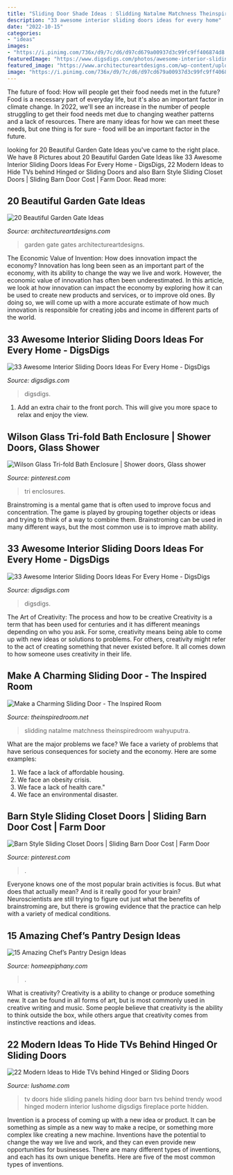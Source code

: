 ```yaml
---
title: "Sliding Door Shade Ideas : Slidding Natalme Matchness Theinspiredroom Wahyuputra"
description: "33 awesome interior sliding doors ideas for every home"
date: "2022-10-15"
categories:
- "ideas"
images:
- "https://i.pinimg.com/736x/d9/7c/d6/d97cd679a00937d3c99fc9ff406874d8.jpg"
featuredImage: "https://www.digsdigs.com/photos/awesome-interior-sliding-doors-ideas-for-every-home-10.jpg"
featured_image: "https://www.architectureartdesigns.com/wp-content/uploads/2013/03/Gates-ArchitectureArtDesigns-10.jpg"
image: "https://i.pinimg.com/736x/d9/7c/d6/d97cd679a00937d3c99fc9ff406874d8.jpg"
---
```



The future of food: How will people get their food needs met in the future?
Food is a necessary part of everyday life, but it's also an important factor in climate change. In 2022, we'll see an increase in the number of people struggling to get their food needs met due to changing weather patterns and a lack of resources. There are many ideas for how we can meet these needs, but one thing is for sure - food will be an important factor in the future.

	

		
looking for 20 Beautiful Garden Gate Ideas you've came to the right place. We have 8 Pictures about 20 Beautiful Garden Gate Ideas like 33 Awesome Interior Sliding Doors Ideas For Every Home - DigsDigs, 22 Modern Ideas to Hide TVs behind Hinged or Sliding Doors and also Barn Style Sliding Closet Doors | Sliding Barn Door Cost | Farm Door. Read more:
		
    
## 20 Beautiful Garden Gate Ideas

<img loading=lazy src="https://www.architectureartdesigns.com/wp-content/uploads/2013/03/Gates-ArchitectureArtDesigns-10.jpg" onerror="this.onerror=null;this.src='https://tse4.mm.bing.net/th?id=OIP.Nb3wnJJnCvV6W3P9ACjC6wHaLH&amp;pid=15.1';" alt="20 Beautiful Garden Gate Ideas">

_Source: architectureartdesigns.com_

>garden gate gates architectureartdesigns. 

	

The Economic Value of Invention: How does innovation impact the economy?
Innovation has long been seen as an important part of the economy, with its ability to change the way we live and work. However, the economic value of innovation has often been underestimated. In this article, we look at how innovation can impact the economy by exploring how it can be used to create new products and services, or to improve old ones. By doing so, we will come up with a more accurate estimate of how much innovation is responsible for creating jobs and income in different parts of the world.

    
## 33 Awesome Interior Sliding Doors Ideas For Every Home - DigsDigs

<img loading=lazy src="https://www.digsdigs.com/photos/awesome-interior-sliding-doors-ideas-for-every-home-10.jpg" onerror="this.onerror=null;this.src='https://tse1.mm.bing.net/th?id=OIP.9uwzXFhRNerlob25hOwCgwHaKH&amp;pid=15.1';" alt="33 Awesome Interior Sliding Doors Ideas For Every Home - DigsDigs">

_Source: digsdigs.com_

>digsdigs. 

	

1. Add an extra chair to the front porch. This will give you more space to relax and enjoy the view. 

    
## Wilson Glass Tri-fold Bath Enclosure | Shower Doors, Glass Shower

<img loading=lazy src="https://i.pinimg.com/736x/61/09/ce/6109ce3b4b2f40de5bc8f046606d7b37.jpg" onerror="this.onerror=null;this.src='https://tse4.mm.bing.net/th?id=OIP.sSVhDUR_pURSq-C2ul5RpQHaNK&amp;pid=15.1';" alt="Wilson Glass Tri-fold Bath Enclosure | Shower doors, Glass shower">

_Source: pinterest.com_

>tri enclosures. 

	

Brainstroming is a mental game that is often used to improve focus and concentration. The game is played by grouping together objects or ideas and trying to think of a way to combine them. Brainstroming can be used in many different ways, but the most common use is to improve math ability.

    
## 33 Awesome Interior Sliding Doors Ideas For Every Home - DigsDigs

<img loading=lazy src="https://www.digsdigs.com/photos/awesome-interior-sliding-doors-ideas-for-every-home-13.jpg" onerror="this.onerror=null;this.src='https://tse1.mm.bing.net/th?id=OIP.ewL51O0MlSrBPI4KWiROkQHaKR&amp;pid=15.1';" alt="33 Awesome Interior Sliding Doors Ideas For Every Home - DigsDigs">

_Source: digsdigs.com_

>digsdigs. 

	

The Art of Creativity: The process and how to be creative
Creativity is a term that has been used for centuries and it has different meanings depending on who you ask. For some, creativity means being able to come up with new ideas or solutions to problems. For others, creativity might refer to the act of creating something that never existed before. It all comes down to how someone uses creativity in their life.

    
## Make A Charming Sliding Door - The Inspired Room

<img loading=lazy src="https://theinspiredroom.net/wp-content/uploads/2012/01/laundry-room-makeover-sliding-door.jpg" onerror="this.onerror=null;this.src='https://tse4.mm.bing.net/th?id=OIP.8CMguHrLd9p2Shw_MQ7RCQHaLH&amp;pid=15.1';" alt="Make a Charming Sliding Door - The Inspired Room">

_Source: theinspiredroom.net_

>slidding natalme matchness theinspiredroom wahyuputra. 

	

What are the major problems we face?
We face a variety of problems that have serious consequences for society and the economy. Here are some examples:
1. We face a lack of affordable housing. 
2. We face an obesity crisis. 
3. We face a lack of health care." 
4. We face an environmental disaster.

    
## Barn Style Sliding Closet Doors | Sliding Barn Door Cost | Farm Door

<img loading=lazy src="https://i.pinimg.com/736x/d9/7c/d6/d97cd679a00937d3c99fc9ff406874d8.jpg" onerror="this.onerror=null;this.src='https://tse4.mm.bing.net/th?id=OIP.81UE74zoF7-d4p5v-75OCwHaLH&amp;pid=15.1';" alt="Barn Style Sliding Closet Doors | Sliding Barn Door Cost | Farm Door">

_Source: pinterest.com_

>. 

	

Everyone knows one of the most popular brain activities is focus. But what does that actually mean? And is it really good for your brain? Neuroscientists are still trying to figure out just what the benefits of brainstroming are, but there is growing evidence that the practice can help with a variety of medical conditions.

    
## 15 Amazing Chef’s Pantry Design Ideas

<img loading=lazy src="https://homeepiphany.com/wp-content/uploads/2016/09/15-Amazing-Chefs-Pantry-Design-Ideas-4-768x1149.jpg" onerror="this.onerror=null;this.src='https://tse3.mm.bing.net/th?id=OIP.-lX4YT9Fy7EqYvjscgMosgHaLF&amp;pid=15.1';" alt="15 Amazing Chef’s Pantry Design Ideas">

_Source: homeepiphany.com_

>. 

	

What is creativity?
Creativity is a ability to change or produce something new. It can be found in all forms of art, but is most commonly used in creative writing and music. Some people believe that creativity is the ability to think outside the box, while others argue that creativity comes from instinctive reactions and ideas.

    
## 22 Modern Ideas To Hide TVs Behind Hinged Or Sliding Doors

<img loading=lazy src="https://www.lushome.com/wp-content/uploads/2014/11/how-hide-tv-doors-decorative-panels-11.jpg" onerror="this.onerror=null;this.src='https://tse1.mm.bing.net/th?id=OIP.nlBVEjKhEkPCSYcZyW-bvQHaHa&amp;pid=15.1';" alt="22 Modern Ideas to Hide TVs behind Hinged or Sliding Doors">

_Source: lushome.com_

>tv doors hide sliding panels hiding door barn tvs behind trendy wood hinged modern interior lushome digsdigs fireplace porte hidden. 

	

Invention is a process of coming up with a new idea or product. It can be something as simple as a new way to make a recipe, or something more complex like creating a new machine. Inventions have the potential to change the way we live and work, and they can even provide new opportunities for businesses. There are many different types of inventions, and each has its own unique benefits. Here are five of the most common types of inventions.

